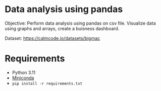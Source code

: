 # Data analysis using pandas
Objective: Perform data analysis using pandas on csv file. Visualize data using graphs and arrays, create a buisness dashboard.

Dataset: https://calmcode.io/datasets/bigmac  
# Requirements
- Python 3.11
- [Miniconda](https://docs.anaconda.com/free/miniconda/index.html)
- `pip install -r requirements.txt`